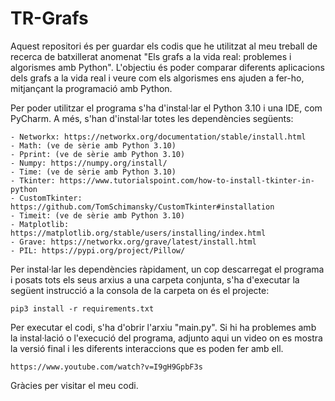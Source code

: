 # TR-Grafs
Aquest repositori és per guardar els codis que he utilitzat al meu treball de recerca de batxillerat anomenat "Els grafs a la vida real: problemes i algorismes amb Python". L'objectiu és poder comparar diferents aplicacions dels grafs a la vida real i veure com els algorismes ens ajuden a fer-ho, mitjançant la programació amb Python.

Per poder utilitzar el programa s'ha d'instal·lar el Python 3.10 i una IDE, com PyCharm. A més, s'han d'instal·lar totes les dependències següents:

    - Networkx: https://networkx.org/documentation/stable/install.html
    - Math: (ve de sèrie amb Python 3.10)
    - Pprint: (ve de sèrie amb Python 3.10)
    - Numpy: https://numpy.org/install/
    - Time: (ve de sèrie amb Python 3.10)
    - Tkinter: https://www.tutorialspoint.com/how-to-install-tkinter-in-python
    - CustomTkinter: https://github.com/TomSchimansky/CustomTkinter#installation
    - Timeit: (ve de sèrie amb Python 3.10)
    - Matplotlib: https://matplotlib.org/stable/users/installing/index.html
    - Grave: https://networkx.org/grave/latest/install.html
    - PIL: https://pypi.org/project/Pillow/
    
Per instal·lar les dependències ràpidament, un cop descarregat el programa i posats tots els seus arxius a una carpeta conjunta, s'ha d'executar la següent instrucció a la consola de la carpeta on és el projecte:

    pip3 install -r requirements.txt
    
Per executar el codi, s'ha d'obrir l'arxiu "main.py". Si hi ha problemes amb la instal·lació o l'execució del programa, adjunto aqui un video on es mostra la versió final i les diferents interaccions que es poden fer amb ell.

    https://www.youtube.com/watch?v=I9gH9GpbF3s

Gràcies per visitar el meu codi. 
